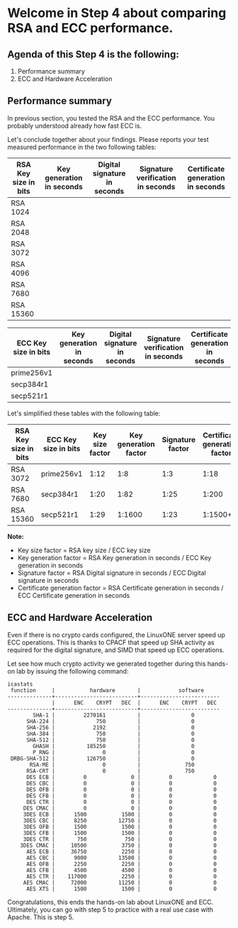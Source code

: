 # Welcome in Step 4 about comparing RSA and ECC performance.

## Agenda of this Step 4 is the following:
1. Performance summary
2. ECC and Hardware Acceleration

## Performance summary
In previous section, you tested the RSA and the ECC performance. You probably understood already how fast ECC is.

Let's conclude together about your findings. Please reports your test measured performance in the two following tables:

RSA Key size in bits | Key generation in seconds |  Digital signature in seconds  | Signature verification in seconds  | Certificate generation in seconds
------------ | ------------------ | ----------------------- | --------------------------- | --------------------------
RSA 1024     | | | |
RSA 2048     | | | |
RSA 3072     | | | |
RSA 4096     | | | |
RSA 7680     | | | |
RSA 15360    | | | |


ECC Key size in bits | Key generation in seconds |  Digital signature in seconds  | Signature verification in seconds  | Certificate generation in seconds
------------ | ------------------ | ----------------------- | --------------------------- | --------------------------
prime256v1    | | | |
secp384r1     | | | |
secp521r1     | | | |

Let's simplified these tables with the following table:

RSA Key size in bits | ECC Key size in bits |  Key size factor  | Key generation factor | Signature factor  | Certificate generation factor
------------ | ------------------ | ----------------------- | --------------------------- | -------------------------- | ----------
RSA 3072 | prime256v1    | 1:12 | 1:8 | 1:3 | 1:18
RSA 7680 | secp384r1     | 1:20 | 1:82 | 1:25 | 1:200
RSA 15360 | secp521r1     | 1:29 | 1:1600 | 1:23 | 1:1500+

**Note:**
* Key size factor = RSA key size / ECC key size
* Key generation factor = RSA Key generation in seconds / ECC Key generation in seconds
* Signature factor = RSA Digital signature in seconds / ECC Digital signature in seconds
* Certificate generation factor = RSA Certificate generation in seconds / ECC Certificate generation in seconds

## ECC and Hardware Acceleration

Even if there is no crypto cards configured, the LinuxONE server speed up ECC operations. This is thanks to CPACF that speed up SHA activity as required for the digital signature, and SIMD that speed up ECC operations.

Let see how much crypto activity we generated together during this hands-on lab by issuing the following command:
```
icastats
 function     |           hardware       |            software
--------------+--------------------------+-------------------------
              |      ENC    CRYPT   DEC  |      ENC    CRYPT   DEC 
--------------+--------------------------+-------------------------
        SHA-1 |         2270161          |                0
      SHA-224 |             750          |                0
      SHA-256 |            2192          |                0
      SHA-384 |             750          |                0
      SHA-512 |             750          |                0
        GHASH |          185250          |                0
        P_RNG |               0          |                0
 DRBG-SHA-512 |          126750          |                0
       RSA-ME |               0          |              750
      RSA-CRT |               0          |              750
      DES ECB |         0              0 |         0             0
      DES CBC |         0              0 |         0             0
      DES OFB |         0              0 |         0             0
      DES CFB |         0              0 |         0             0
      DES CTR |         0              0 |         0             0
     DES CMAC |         0              0 |         0             0
     3DES ECB |      1500           1500 |         0             0
     3DES CBC |      8250          12750 |         0             0
     3DES OFB |      1500           1500 |         0             0
     3DES CFB |      1500           1500 |         0             0
     3DES CTR |       750            750 |         0             0
    3DES CMAC |     10500           3750 |         0             0
      AES ECB |     36750           2250 |         0             0
      AES CBC |      9000          13500 |         0             0
      AES OFB |      2250           2250 |         0             0
      AES CFB |      4500           4500 |         0             0
      AES CTR |    117000           2250 |         0             0
     AES CMAC |     72000          11250 |         0             0
      AES XTS |      1500           1500 |         0             0

```

Congratulations, this ends the hands-on lab about LinuxONE and ECC. Ultimately, you can go with step 5 to practice with a real use case with Apache. This is step 5.

